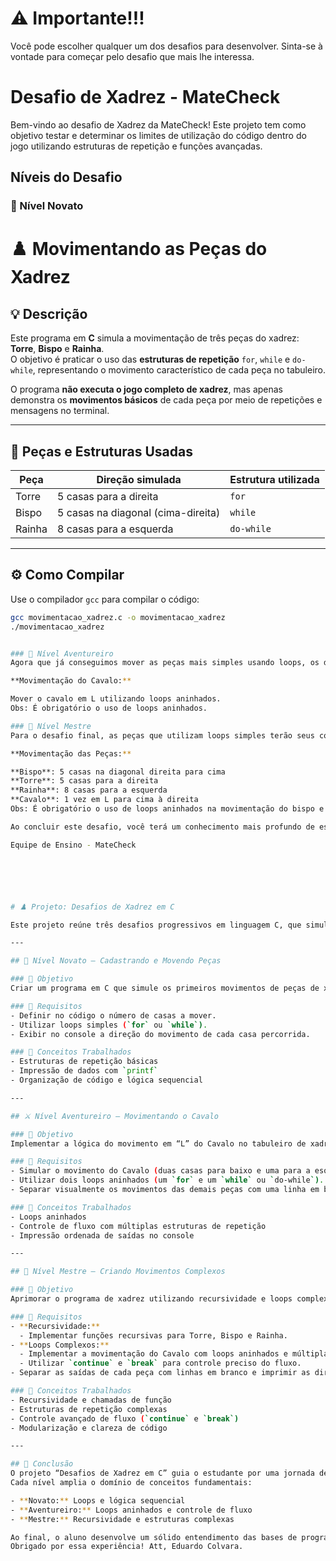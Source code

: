 # ⚠️ Importante!!!
Você pode escolher qualquer um dos desafios para desenvolver. Sinta-se à vontade para começar pelo desafio que mais lhe interessa.

# Desafio de Xadrez - MateCheck

Bem-vindo ao desafio de Xadrez da MateCheck! Este projeto tem como objetivo testar e determinar os limites de utilização do código dentro do jogo utilizando estruturas de repetição e funções avançadas.

## Níveis do Desafio

### 🏅 Nível Novato

# ♟️ Movimentando as Peças do Xadrez

## 💡 Descrição

Este programa em **C** simula a movimentação de três peças do xadrez: **Torre**, **Bispo** e **Rainha**.  
O objetivo é praticar o uso das **estruturas de repetição** `for`, `while` e `do-while`, representando o movimento característico de cada peça no tabuleiro.

O programa **não executa o jogo completo de xadrez**, mas apenas demonstra os **movimentos básicos** de cada peça por meio de repetições e mensagens no terminal.

---

## 🧱 Peças e Estruturas Usadas

| Peça   | Direção simulada                 | Estrutura utilizada |
|--------|----------------------------------|---------------------|
| Torre  | 5 casas para a direita           | `for`               |
| Bispo  | 5 casas na diagonal (cima-direita) | `while`             |
| Rainha | 8 casas para a esquerda          | `do-while`          |

---

## ⚙️ Como Compilar

Use o compilador `gcc` para compilar o código:

```bash
gcc movimentacao_xadrez.c -o movimentacao_xadrez
./movimentacao_xadrez


### 🏅 Nível Aventureiro
Agora que já conseguimos mover as peças mais simples usando loops, os desenvolvedores pediram para elaborar os loops de outra forma. Para o desafio, moveremos o cavalo, que possui sua movimentação em L. O cavalo deve se movimentar para baixo e para a esquerda, usando pelo menos duas estruturas de repetição: uma deve ser for e a outra pode ser while ou do-while.

**Movimentação do Cavalo:**

Mover o cavalo em L utilizando loops aninhados.
Obs: É obrigatório o uso de loops aninhados.

### 🥇 Nível Mestre
Para o desafio final, as peças que utilizam loops simples terão seus códigos trocados por **funções recursivas**, e a movimentação do cavalo utilizará loops com variáveis múltiplas e/ou condições múltiplas, permitindo o uso de continue e break.

**Movimentação das Peças:**

**Bispo**: 5 casas na diagonal direita para cima
**Torre**: 5 casas para a direita
**Rainha**: 8 casas para a esquerda
**Cavalo**: 1 vez em L para cima à direita
Obs: É obrigatório o uso de loops aninhados na movimentação do bispo e funções recursivas.

Ao concluir este desafio, você terá um conhecimento mais profundo de estruturas complexas e elaboradas, amplamente utilizadas no mercado de trabalho. Boa sorte e boa programação!

Equipe de Ensino - MateCheck






# ♟️ Projeto: Desafios de Xadrez em C

Este projeto reúne três desafios progressivos em linguagem C, que simulam os movimentos de peças de xadrez e desenvolvem o raciocínio lógico e o domínio de estruturas de repetição e recursividade.

---

## 🧱 Nível Novato — Cadastrando e Movendo Peças

### 🎯 Objetivo
Criar um programa em C que simule os primeiros movimentos de peças de xadrez (como Torre e Bispo), utilizando loops simples para imprimir as direções no console.

### 🧩 Requisitos
- Definir no código o número de casas a mover.  
- Utilizar loops simples (`for` ou `while`).  
- Exibir no console a direção do movimento de cada casa percorrida.  

### 🧠 Conceitos Trabalhados
- Estruturas de repetição básicas  
- Impressão de dados com `printf`  
- Organização de código e lógica sequencial  

---

## ⚔️ Nível Aventureiro — Movimentando o Cavalo

### 🎯 Objetivo
Implementar a lógica do movimento em “L” do Cavalo no tabuleiro de xadrez, utilizando loops aninhados.

### 🧩 Requisitos
- Simular o movimento do Cavalo (duas casas para baixo e uma para a esquerda).  
- Utilizar dois loops aninhados (um `for` e um `while` ou `do-while`).  
- Separar visualmente os movimentos das demais peças com uma linha em branco.  

### 🧠 Conceitos Trabalhados
- Loops aninhados  
- Controle de fluxo com múltiplas estruturas de repetição  
- Impressão ordenada de saídas no console  

---

## 👑 Nível Mestre — Criando Movimentos Complexos

### 🎯 Objetivo
Aprimorar o programa de xadrez utilizando recursividade e loops complexos para simular os movimentos das peças: Torre, Bispo, Rainha e Cavalo.

### 🧩 Requisitos
- **Recursividade:**  
  - Implementar funções recursivas para Torre, Bispo e Rainha.  
- **Loops Complexos:**  
  - Implementar a movimentação do Cavalo com loops aninhados e múltiplas condições.  
  - Utilizar `continue` e `break` para controle preciso do fluxo.  
- Separar as saídas de cada peça com linhas em branco e imprimir as direções conforme o movimento.  

### 🧠 Conceitos Trabalhados
- Recursividade e chamadas de função  
- Estruturas de repetição complexas  
- Controle avançado de fluxo (`continue` e `break`)  
- Modularização e clareza de código  

---

## 🏁 Conclusão
O projeto “Desafios de Xadrez em C” guia o estudante por uma jornada de aprendizado prático e progressivo em lógica de programação.  
Cada nível amplia o domínio de conceitos fundamentais:

- **Novato:** Loops e lógica sequencial  
- **Aventureiro:** Loops aninhados e controle de fluxo  
- **Mestre:** Recursividade e estruturas complexas  

Ao final, o aluno desenvolve um sólido entendimento das bases de programação estruturada e das técnicas essenciais para resolver problemas lógicos em C.
Obrigado por essa experiência! Att, Eduardo Colvara. 